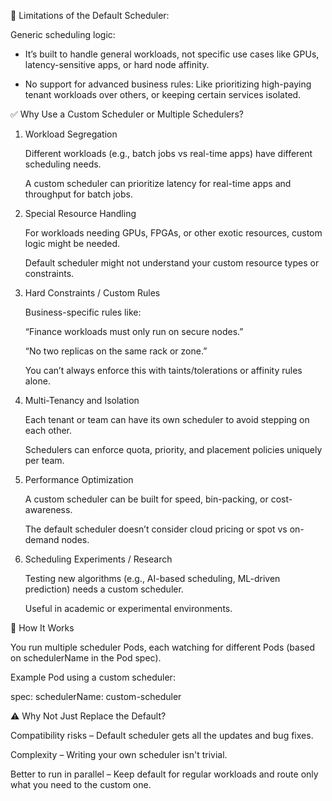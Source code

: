🚫 Limitations of the Default Scheduler:

Generic scheduling logic:

* It’s built to handle general workloads, not specific use cases like GPUs, latency-sensitive apps, or hard node affinity.

* No support for advanced business rules:
  Like prioritizing high-paying tenant workloads over others, or keeping certain services isolated.

✅ Why Use a Custom Scheduler or Multiple Schedulers?
1. Workload Segregation

    Different workloads (e.g., batch jobs vs real-time apps) have different scheduling needs.

    A custom scheduler can prioritize latency for real-time apps and throughput for batch jobs.

2. Special Resource Handling

    For workloads needing GPUs, FPGAs, or other exotic resources, custom logic might be needed.

    Default scheduler might not understand your custom resource types or constraints.

3. Hard Constraints / Custom Rules

    Business-specific rules like:
    
    “Finance workloads must only run on secure nodes.”
    
    “No two replicas on the same rack or zone.”

    You can’t always enforce this with taints/tolerations or affinity rules alone.

4. Multi-Tenancy and Isolation

    Each tenant or team can have its own scheduler to avoid stepping on each other.

    Schedulers can enforce quota, priority, and placement policies uniquely per team.

5. Performance Optimization

    A custom scheduler can be built for speed, bin-packing, or cost-awareness.

    The default scheduler doesn’t consider cloud pricing or spot vs on-demand nodes.

6. Scheduling Experiments / Research

    Testing new algorithms (e.g., AI-based scheduling, ML-driven prediction) needs a custom scheduler.

    Useful in academic or experimental environments.

🤖 How It Works

You run multiple scheduler Pods, each watching for different Pods (based on schedulerName in the Pod spec).

Example Pod using a custom scheduler:

spec:
  schedulerName: custom-scheduler

⚠️ Why Not Just Replace the Default?

Compatibility risks – Default scheduler gets all the updates and bug fixes.

Complexity – Writing your own scheduler isn't trivial.

Better to run in parallel – Keep default for regular workloads and route only what you need to the custom one.
